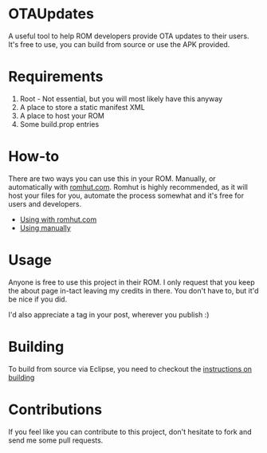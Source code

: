 # OTAUpdates


A useful tool to help ROM developers provide OTA updates to their users. It's free to use, you can build from source or use the APK provided.

# Requirements


1. Root - Not essential, but you will most likely have this anyway
2. A place to store a static manifest XML
3. A place to host your ROM
4. Some build.prop entries

# How-to

There are two ways you can use this in your ROM. Manually, or automatically with [romhut.com](https://www.romhut.com). Romhut is highly recommended, as it will host your files for you, automate the process somewhat and it's free for users and developers.
- [Using with romhut.com](ROMHut.md)
- [Using manually](Manually.md)

# Usage

Anyone is free to use this project in their ROM. I only request that you keep the about page in-tact leaving my credits in there. You don't have to, but it'd be nice if you did.

I'd also appreciate a tag in your post, wherever you publish :)

# Building

To build from source via Eclipse, you need to checkout the [instructions on building](Building.md)

# Contributions

If you feel like you can contribute to this project, don't hesitate to fork and send me some pull requests.
